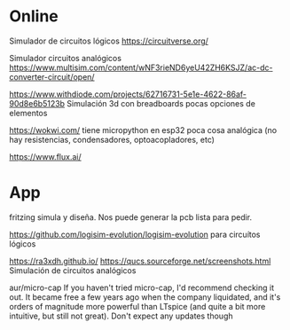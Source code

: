 # Online
Simulador de circuitos lógicos
https://circuitverse.org/

Simulador circuitos analógicos
https://www.multisim.com/content/wNF3rieND6yeU42ZH6KSJZ/ac-dc-converter-circuit/open/

https://www.withdiode.com/projects/62716731-5e1e-4622-86af-90d8e6b5123b
Simulación 3d con breadboards
pocas opciones de elementos

https://wokwi.com/
tiene micropython en esp32
poca cosa analógica (no hay resistencias, condensadores, optoacopladores, etc)

https://www.flux.ai/


# App
fritzing
simula y diseña. Nos puede generar la pcb lista para pedir.

https://github.com/logisim-evolution/logisim-evolution
para circuítos lógicos


https://ra3xdh.github.io/
https://qucs.sourceforge.net/screenshots.html
Simulación de circuitos analógicos


 aur/micro-cap
If you haven't tried micro-cap, I'd recommend checking it out. It became free a few years ago when the company liquidated, and it's orders of magnitude more powerful than LTspice (and quite a bit more intuitive, but still not great). Don't expect any updates though
 
